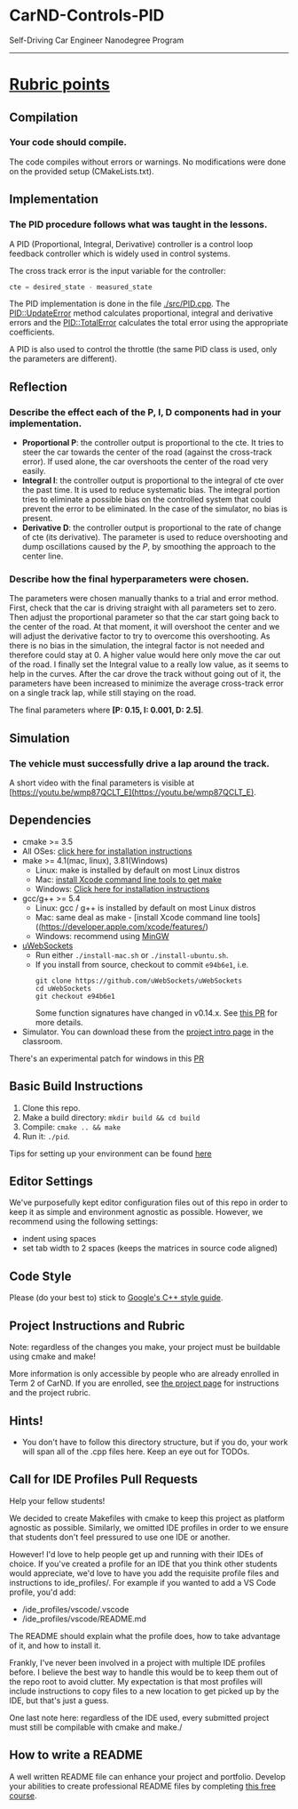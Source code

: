 # CarND-Controls-PID
Self-Driving Car Engineer Nanodegree Program

---

# [Rubric points](https://review.udacity.com/#!/rubrics/824/view)

## Compilation

### Your code should compile.

The code compiles without errors or warnings. No modifications were done on the provided setup (CMakeLists.txt).

## Implementation

### The PID procedure follows what was taught in the lessons.

A PID (Proportional, Integral, Derivative) controller is a control loop feedback controller which is widely used in control systems.

The cross track error is the input variable for the controller:

```c++
cte = desired_state - measured_state
```

The PID implementation is done in the file [./src/PID.cpp](https://github.com/darienmt/CarND-PID-Control-P4/blob/master/src/PID.cpp). The [PID::UpdateError](https://github.com/darienmt/CarND-PID-Control-P4/blob/master/src/PID.cpp#L33) method calculates proportional, integral and derivative errors and the [PID::TotalError](https://github.com/darienmt/CarND-PID-Control-P4/blob/master/src/PID.cpp#L55) calculates the total error using the appropriate coefficients.

A PID is also used to control the throttle (the same PID class is used, only the parameters are different).

## Reflection

### Describe the effect each of the P, I, D components had in your implementation.

- **Proportional P**: the controller output is proportional to the cte. It tries to steer the car towards the center of the road (against the cross-track error). If used alone, the car overshoots the center of the road very easily.
- **Integral I**: the controller output is proportional to the integral of cte over the past time. It is used to reduce systematic bias. The integral portion tries to eliminate a possible bias on the controlled system that could prevent the error to be eliminated. In the case of the simulator, no bias is present.
- **Derivative D**: the controller output is proportional to the rate of change of cte (its derivative). The parameter is used to reduce overshooting and dump oscillations caused by the *P*, by smoothing the approach to the center line.

### Describe how the final hyperparameters were chosen.

The parameters were chosen manually thanks to a trial and error method. First, check that the car is driving straight with all parameters set to zero. Then adjust the proportional parameter so that the car start going back to the center of the road. At that moment, it will overshoot the center and we will adjust the derivative factor to try to overcome this overshooting. As there is no bias in the simulation, the integral factor is not needed and therefore could stay at 0. A higher value would here only move the car out of the road. I finally set the Integral value to a really low value, as it seems to help in the curves. After the car drove the track without going out of it, the parameters have been increased to minimize the average cross-track error on a single track lap, while still staying on the road. 

The final parameters where **[P: 0.15, I: 0.001, D: 2.5]**.

## Simulation

### The vehicle must successfully drive a lap around the track.

A short video with the final parameters is visible at [https://youtu.be/wmp87QCLT_E](https://youtu.be/wmp87QCLT_E).

## Dependencies

* cmake >= 3.5
 * All OSes: [click here for installation instructions](https://cmake.org/install/)
* make >= 4.1(mac, linux), 3.81(Windows)
  * Linux: make is installed by default on most Linux distros
  * Mac: [install Xcode command line tools to get make](https://developer.apple.com/xcode/features/)
  * Windows: [Click here for installation instructions](http://gnuwin32.sourceforge.net/packages/make.htm)
* gcc/g++ >= 5.4
  * Linux: gcc / g++ is installed by default on most Linux distros
  * Mac: same deal as make - [install Xcode command line tools]((https://developer.apple.com/xcode/features/)
  * Windows: recommend using [MinGW](http://www.mingw.org/)
* [uWebSockets](https://github.com/uWebSockets/uWebSockets)
  * Run either `./install-mac.sh` or `./install-ubuntu.sh`.
  * If you install from source, checkout to commit `e94b6e1`, i.e.
    ```
    git clone https://github.com/uWebSockets/uWebSockets 
    cd uWebSockets
    git checkout e94b6e1
    ```
    Some function signatures have changed in v0.14.x. See [this PR](https://github.com/udacity/CarND-MPC-Project/pull/3) for more details.
* Simulator. You can download these from the [project intro page](https://github.com/udacity/self-driving-car-sim/releases) in the classroom.

There's an experimental patch for windows in this [PR](https://github.com/udacity/CarND-PID-Control-Project/pull/3)

## Basic Build Instructions

1. Clone this repo.
2. Make a build directory: `mkdir build && cd build`
3. Compile: `cmake .. && make`
4. Run it: `./pid`. 

Tips for setting up your environment can be found [here](https://classroom.udacity.com/nanodegrees/nd013/parts/40f38239-66b6-46ec-ae68-03afd8a601c8/modules/0949fca6-b379-42af-a919-ee50aa304e6a/lessons/f758c44c-5e40-4e01-93b5-1a82aa4e044f/concepts/23d376c7-0195-4276-bdf0-e02f1f3c665d)

## Editor Settings

We've purposefully kept editor configuration files out of this repo in order to
keep it as simple and environment agnostic as possible. However, we recommend
using the following settings:

* indent using spaces
* set tab width to 2 spaces (keeps the matrices in source code aligned)

## Code Style

Please (do your best to) stick to [Google's C++ style guide](https://google.github.io/styleguide/cppguide.html).

## Project Instructions and Rubric

Note: regardless of the changes you make, your project must be buildable using
cmake and make!

More information is only accessible by people who are already enrolled in Term 2
of CarND. If you are enrolled, see [the project page](https://classroom.udacity.com/nanodegrees/nd013/parts/40f38239-66b6-46ec-ae68-03afd8a601c8/modules/f1820894-8322-4bb3-81aa-b26b3c6dcbaf/lessons/e8235395-22dd-4b87-88e0-d108c5e5bbf4/concepts/6a4d8d42-6a04-4aa6-b284-1697c0fd6562)
for instructions and the project rubric.

## Hints!

* You don't have to follow this directory structure, but if you do, your work
  will span all of the .cpp files here. Keep an eye out for TODOs.

## Call for IDE Profiles Pull Requests

Help your fellow students!

We decided to create Makefiles with cmake to keep this project as platform
agnostic as possible. Similarly, we omitted IDE profiles in order to we ensure
that students don't feel pressured to use one IDE or another.

However! I'd love to help people get up and running with their IDEs of choice.
If you've created a profile for an IDE that you think other students would
appreciate, we'd love to have you add the requisite profile files and
instructions to ide_profiles/. For example if you wanted to add a VS Code
profile, you'd add:

* /ide_profiles/vscode/.vscode
* /ide_profiles/vscode/README.md

The README should explain what the profile does, how to take advantage of it,
and how to install it.

Frankly, I've never been involved in a project with multiple IDE profiles
before. I believe the best way to handle this would be to keep them out of the
repo root to avoid clutter. My expectation is that most profiles will include
instructions to copy files to a new location to get picked up by the IDE, but
that's just a guess.

One last note here: regardless of the IDE used, every submitted project must
still be compilable with cmake and make./

## How to write a README
A well written README file can enhance your project and portfolio.  Develop your abilities to create professional README files by completing [this free course](https://www.udacity.com/course/writing-readmes--ud777).

